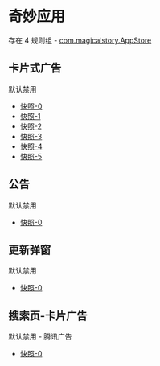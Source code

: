 # 奇妙应用

存在 4 规则组 - [com.magicalstory.AppStore](/src/apps/com.magicalstory.AppStore.ts)

## 卡片式广告

默认禁用

- [快照-0](https://i.gkd.li/import/13185746)
- [快照-1](https://i.gkd.li/import/13413482)
- [快照-2](https://i.gkd.li/import/13416979)
- [快照-3](https://i.gkd.li/import/13527698)
- [快照-4](https://i.gkd.li/import/13759492)
- [快照-5](https://i.gkd.li/import/13443417)

## 公告

默认禁用

- [快照-0](https://i.gkd.li/import/13437553)

## 更新弹窗

默认禁用

- [快照-0](https://i.gkd.li/import/13459373)

## 搜索页-卡片广告

默认禁用 - 腾讯广告

- [快照-0](https://i.gkd.li/import/13695554)
